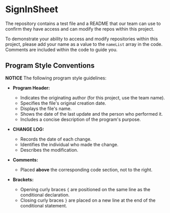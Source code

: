 # SignInSheet
 The repository contains a test file and a README that our team can use to confirm they have access and can modify the repos within this project.

To demonstrate your ability to access and modify repositories within this project, please add your name as a value to the `nameList` array in the code. Comments are included within the code to guide you.

## Program Style Conventions

**NOTICE** The following program style guidelines:

* **Program Header:**
    * Indicates the originating author (for this project, use the team name).
    * Specifies the file's original creation date.
    * Displays the file's name.
    * Shows the date of the last update and the person who performed it.
    * Includes a concise description of the program's purpose.

* **CHANGE LOG:**
    * Records the date of each change.
    * Identifies the individual who made the change.
    * Describes the modification.

* **Comments:**
    * Placed **above** the corresponding code section, not to the right.

* **Brackets:**
    * Opening curly braces `{` are positioned on the same line as the conditional declaration.
    * Closing curly braces `}` are placed on a new line at the end of the conditional statement.
